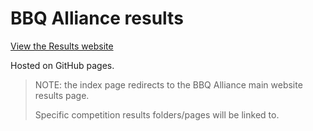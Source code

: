 # BBQ Alliance results

[View the Results website](https://live.bbqalliance.co.nz/results)

Hosted on GitHub pages.

> NOTE: the index page redirects to the BBQ Alliance main website results page.
> 
> Specific competition results folders/pages will be linked to. 
